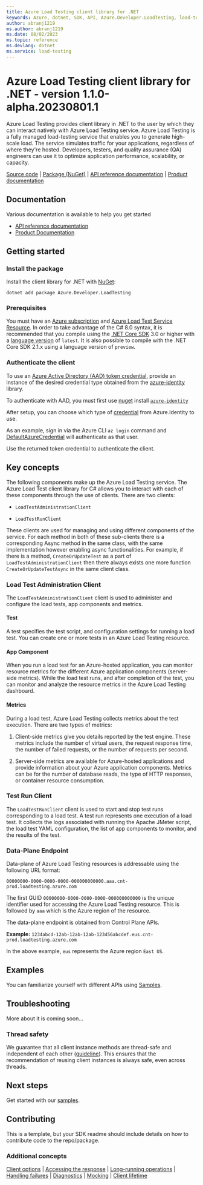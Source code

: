 ```yaml
---
title: Azure Load Testing client library for .NET
keywords: Azure, dotnet, SDK, API, Azure.Developer.LoadTesting, load-testing
author: abranj1219
ms.author: abranj1219
ms.date: 08/02/2023
ms.topic: reference
ms.devlang: dotnet
ms.service: load-testing
---
```

# Azure Load Testing client library for .NET - version 1.1.0-alpha.20230801.1 

Azure Load Testing provides client library in .NET to the user by which they can interact natively with Azure Load Testing service. Azure Load Testing is a fully managed load-testing service that enables you to generate high-scale load. The service simulates traffic for your applications, regardless of where they're hosted. Developers, testers, and quality assurance (QA) engineers can use it to optimize application performance, scalability, or capacity.

  [Source code](https://github.com/Azure/azure-sdk-for-net/blob/main/sdk/loadtestservice/Azure.Developer.LoadTesting/src) | [Package (NuGet)](https://www.nuget.org/packages?q=Azure.Developer.Loadtesting) | [API reference documentation](https://azure.github.io/azure-sdk-for-net) | [Product documentation](https://learn.microsoft.com/azure/load-testing/)


## Documentation

Various documentation is available to help you get started

<!-- - [Source code][source_code] -->
- [API reference documentation](/rest/api/loadtesting/)
- [Product Documentation](https://azure.microsoft.com/services/load-testing/)

## Getting started


### Install the package

Install the client library for .NET with [NuGet](https://www.nuget.org/ ):

```dotnetcli
dotnet add package Azure.Developer.LoadTesting
```

### Prerequisites
You must have an [Azure subscription](https://azure.microsoft.com/free/dotnet/) and [Azure Load Test Service Resource](https://learn.microsoft.com/azure/load-testing/). In order to take advantage of the C# 8.0 syntax, it is recommended that you compile using the [.NET Core SDK](https://dotnet.microsoft.com/download) 3.0 or higher with a [language version](/dotnet/csharp/language-reference/configure-language-version#override-a-default) of `latest`.  It is also possible to compile with the .NET Core SDK 2.1.x using a language version of `preview`.


### Authenticate the client

To use an [Azure Active Directory (AAD) token credential](https://learn.microsoft.com/aspnet/core/security/authentication/identity),
provide an instance of the desired credential type obtained from the
[azure-identity][azure_identity_credentials] library.

To authenticate with AAD, you must first use [nuget][nuget] install [`azure-identity`][azure_identity_nuget]

After setup, you can choose which type of [credential][azure_identity_credentials] from Azure.Identity to use.

As an example, sign in via the Azure CLI `az login` command and [DefaultAzureCredential](https://learn.microsoft.com/python/api/azure-identity/azure.identity.defaultazurecredential?view=azure-python) will authenticate as that user.

Use the returned token credential to authenticate the client.

## Key concepts

The following components make up the Azure Load Testing service. The Azure Load Test client library for C# allows you to interact with each of these components through the use of clients. There are two clients:

- `LoadTestAdministrationClient`

- `LoadTestRunClient`

These clients are used for managing and using different components of the service. For each method in both of these sub-clients there is a corresponding Async method in the same class, with the same implementation however enabling async functionalities. For example, if there is a method, `CreateOrUpdateTest` as a part of `LoadTestAdministrationClient` then there always exists one more function `CreateOrUpdateTestAsync` in the same client class.

### Load Test Administration Client

The `LoadTestAdministrationClient` client is used to administer and configure the load tests, app components and metrics.

#### Test

A test specifies the test script, and configuration settings for running a load test. You can create one or more tests in an Azure Load Testing resource.

#### App Component

When you run a load test for an Azure-hosted application, you can monitor resource metrics for the different Azure application components (server-side metrics). While the load test runs, and after completion of the test, you can monitor and analyze the resource metrics in the Azure Load Testing dashboard.

#### Metrics

During a load test, Azure Load Testing collects metrics about the test execution. There are two types of metrics:

1. Client-side metrics give you details reported by the test engine. These metrics include the number of virtual users, the request response time, the number of failed requests, or the number of requests per second.

2. Server-side metrics are available for Azure-hosted applications and provide information about your Azure application components. Metrics can be for the number of database reads, the type of HTTP responses, or container resource consumption.

### Test Run Client

The `LoadTestRunClient` client is used to start and stop test runs corresponding to a load test. A test run represents one execution of a load test. It collects the logs associated with running the Apache JMeter script, the load test YAML configuration, the list of app components to monitor, and the results of the test.

### Data-Plane Endpoint

Data-plane of Azure Load Testing resources is addressable using the following URL format:

`00000000-0000-0000-0000-000000000000.aaa.cnt-prod.loadtesting.azure.com`

The first GUID `00000000-0000-0000-0000-000000000000` is the unique identifier used for accessing the Azure Load Testing resource. This is followed by  `aaa` which is the Azure region of the resource.

The data-plane endpoint is obtained from Control Plane APIs.

**Example:** `1234abcd-12ab-12ab-12ab-123456abcdef.eus.cnt-prod.loadtesting.azure.com`

In the above example, `eus` represents the Azure region `East US`.
## Examples

You can familiarize yourself with different APIs using [Samples](https://github.com/Azure/azure-sdk-for-net/tree/main/sdk/loadtestservice/Azure.Developer.LoadTesting/samples).


## Troubleshooting
More about it is coming soon...


### Thread safety

We guarantee that all client instance methods are thread-safe and independent of each other ([guideline](https://azure.github.io/azure-sdk/dotnet_introduction.html#dotnet-service-methods-thread-safety)). This ensures that the recommendation of reusing client instances is always safe, even across threads.

## Next steps

Get started with our [samples](https://github.com/Azure/azure-sdk-for-net/tree/main/sdk/loadtestservice/Azure.Developer.LoadTesting/samples).

## Contributing

This is a template, but your SDK readme should include details on how to contribute code to the repo/package.

### Additional concepts
<!-- CLIENT COMMON BAR -->
[Client options](https://github.com/Azure/azure-sdk-for-net/blob/main/sdk/core/Azure.Core/README.md#configuring-service-clients-using-clientoptions) |
[Accessing the response](https://github.com/Azure/azure-sdk-for-net/blob/main/sdk/core/Azure.Core/README.md#accessing-http-response-details-using-responset) |
[Long-running operations](https://github.com/Azure/azure-sdk-for-net/blob/main/sdk/core/Azure.Core/README.md#consuming-long-running-operations-using-operationt) |
[Handling failures](https://github.com/Azure/azure-sdk-for-net/blob/main/sdk/core/Azure.Core/README.md#reporting-errors-requestfailedexception) |
[Diagnostics](https://github.com/Azure/azure-sdk-for-net/blob/main/sdk/core/Azure.Core/samples/Diagnostics.md) |
[Mocking](https://learn.microsoft.com/dotnet/azure/sdk/unit-testing-mocking) |
[Client lifetime](https://devblogs.microsoft.com/azure-sdk/lifetime-management-and-thread-safety-guarantees-of-azure-sdk-net-clients/)
<!-- CLIENT COMMON BAR -->

<!-- LINKS -->
<!-- LINKS -->
<!-- [source_code]: https://github.com/Azure/azure-sdk-for-java/blob/main/sdk/loadtesting/azure-developer-loadtesting/src -->
<!-- [sample_code]: https://github.com/Azure/azure-sdk-for-java/blob/main/sdk/loadtesting/azure-developer-loadtesting/src/samples -->
[style-guide-msft]: /style-guide/capitalization
[style-guide-cloud]: https://aka.ms/azsdk/cloud-style-guide
[code_of_conduct]: https://opensource.microsoft.com/codeofconduct/
[authenticate_with_token]: https://learn.microsoft.com/aspnet/core/security/authentication/identity
[azure_identity_credentials]: https://github.com/Azure/azure-sdk-for-net/tree/main/sdk/identity/Azure.Identity#credentials
[azure_identity_nuget]: https://www.nuget.org/packages/Azure.Identity/1.7.0
[client_secret_credential]: https://learn.microsoft.com/dotnet/api/azure.identity.clientsecretcredential
[nuget]: https://www.nuget.org/
[azure_sub]: https://azure.microsoft.com/free/
[api_reference_doc]: /rest/api/loadtesting/
[product_documentation]: https://azure.microsoft.com/services/load-testing/


